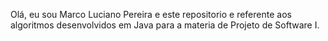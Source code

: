Olá, eu sou Marco Luciano Pereira e este repositorio e referente aos algoritmos desenvolvidos em Java para a materia de Projeto de Software I.
